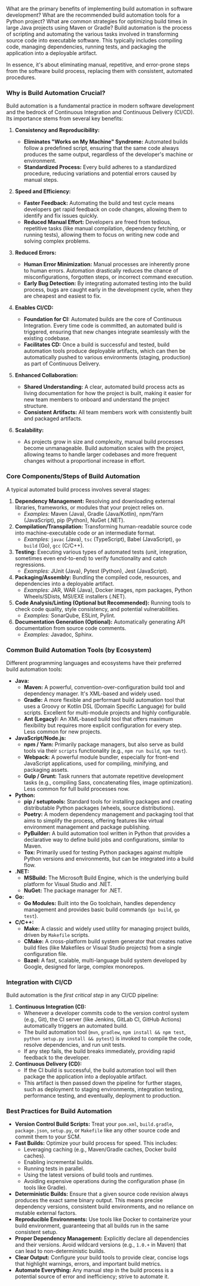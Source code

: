 What are the primary benefits of implementing build automation in software development?
What are the recommended build automation tools for a Python project?
What are common strategies for optimizing build times in large Java projects using Maven or Gradle?
Build automation is the process of scripting and automating the various tasks involved in transforming source code into executable software. This typically includes compiling code, managing dependencies, running tests, and packaging the application into a deployable artifact.

In essence, it's about eliminating manual, repetitive, and error-prone steps from the software build process, replacing them with consistent, automated procedures.

### Why is Build Automation Crucial?

Build automation is a fundamental practice in modern software development and the bedrock of Continuous Integration and Continuous Delivery (CI/CD). Its importance stems from several key benefits:

1.  **Consistency and Reproducibility:**
    * **Eliminates "Works on My Machine" Syndrome:** Automated builds follow a predefined script, ensuring that the same code always produces the same output, regardless of the developer's machine or environment.
    * **Standardized Process:** Every build adheres to a standardized procedure, reducing variations and potential errors caused by manual steps.

2.  **Speed and Efficiency:**
    * **Faster Feedback:** Automating the build and test cycle means developers get rapid feedback on code changes, allowing them to identify and fix issues quickly.
    * **Reduced Manual Effort:** Developers are freed from tedious, repetitive tasks (like manual compilation, dependency fetching, or running tests), allowing them to focus on writing new code and solving complex problems.

3.  **Reduced Errors:**
    * **Human Error Minimization:** Manual processes are inherently prone to human errors. Automation drastically reduces the chance of misconfigurations, forgotten steps, or incorrect command execution.
    * **Early Bug Detection:** By integrating automated testing into the build process, bugs are caught early in the development cycle, when they are cheapest and easiest to fix.

4.  **Enables CI/CD:**
    * **Foundation for CI:** Automated builds are the core of Continuous Integration. Every time code is committed, an automated build is triggered, ensuring that new changes integrate seamlessly with the existing codebase.
    * **Facilitates CD:** Once a build is successful and tested, build automation tools produce deployable artifacts, which can then be automatically pushed to various environments (staging, production) as part of Continuous Delivery.

5.  **Enhanced Collaboration:**
    * **Shared Understanding:** A clear, automated build process acts as living documentation for how the project is built, making it easier for new team members to onboard and understand the project structure.
    * **Consistent Artifacts:** All team members work with consistently built and packaged artifacts.

6.  **Scalability:**
    * As projects grow in size and complexity, manual build processes become unmanageable. Build automation scales with the project, allowing teams to handle larger codebases and more frequent changes without a proportional increase in effort.

### Core Components/Steps of Build Automation

A typical automated build process involves several stages:

1.  **Dependency Management:** Resolving and downloading external libraries, frameworks, or modules that your project relies on.
    * *Examples:* Maven (Java), Gradle (Java/Kotlin), npm/Yarn (JavaScript), pip (Python), NuGet (.NET).
2.  **Compilation/Transpilation:** Transforming human-readable source code into machine-executable code or an intermediate format.
    * *Examples:* `javac` (Java), `tsc` (TypeScript), Babel (JavaScript), `go build` (Go), `gcc` (C/C++).
3.  **Testing:** Executing various types of automated tests (unit, integration, sometimes even end-to-end) to verify functionality and catch regressions.
    * *Examples:* JUnit (Java), Pytest (Python), Jest (JavaScript).
4.  **Packaging/Assembly:** Bundling the compiled code, resources, and dependencies into a deployable artifact.
    * *Examples:* JAR, WAR (Java), Docker images, npm packages, Python Wheels/SDists, MSI/EXE installers (.NET).
5.  **Code Analysis/Linting (Optional but Recommended):** Running tools to check code quality, style consistency, and potential vulnerabilities.
    * *Examples:* SonarQube, ESLint, Pylint.
6.  **Documentation Generation (Optional):** Automatically generating API documentation from source code comments.
    * *Examples:* Javadoc, Sphinx.

### Common Build Automation Tools (by Ecosystem)

Different programming languages and ecosystems have their preferred build automation tools:

* **Java:**
    * **Maven:** A powerful, convention-over-configuration build tool and dependency manager. It's XML-based and widely used.
    * **Gradle:** A more flexible and performant build automation tool that uses a Groovy or Kotlin DSL (Domain Specific Language) for build scripts. Excellent for multi-module projects and highly configurable.
    * **Ant (Legacy):** An XML-based build tool that offers maximum flexibility but requires more explicit configuration for every step. Less common for new projects.
* **JavaScript/Node.js:**
    * **npm / Yarn:** Primarily package managers, but also serve as build tools via their `scripts` functionality (e.g., `npm run build`, `npm test`).
    * **Webpack:** A powerful module bundler, especially for front-end JavaScript applications, used for compiling, minifying, and packaging assets.
    * **Gulp / Grunt:** Task runners that automate repetitive development tasks (e.g., compiling Sass, concatenating files, image optimization). Less common for full build processes now.
* **Python:**
    * **pip / setuptools:** Standard tools for installing packages and creating distributable Python packages (wheels, source distributions).
    * **Poetry:** A modern dependency management and packaging tool that aims to simplify the process, offering features like virtual environment management and package publishing.
    * **PyBuilder:** A build automation tool written in Python that provides a declarative way to define build jobs and configurations, similar to Maven.
    * **Tox:** Primarily used for testing Python packages against multiple Python versions and environments, but can be integrated into a build flow.
* **.NET:**
    * **MSBuild:** The Microsoft Build Engine, which is the underlying build platform for Visual Studio and .NET.
    * **NuGet:** The package manager for .NET.
* **Go:**
    * **Go Modules:** Built into the Go toolchain, handles dependency management and provides basic build commands (`go build`, `go test`).
* **C/C++:**
    * **Make:** A classic and widely used utility for managing project builds, driven by `Makefile` scripts.
    * **CMake:** A cross-platform build system generator that creates native build files (like Makefiles or Visual Studio projects) from a single configuration file.
    * **Bazel:** A fast, scalable, multi-language build system developed by Google, designed for large, complex monorepos.

### Integration with CI/CD

Build automation is the *first critical step* in any CI/CD pipeline:

1.  **Continuous Integration (CI):**
    * Whenever a developer commits code to the version control system (e.g., Git), the CI server (like Jenkins, GitLab CI, GitHub Actions) automatically triggers an automated build.
    * The build automation tool (`mvn`, `gradlew`, `npm install && npm test`, `python setup.py install && pytest`) is invoked to compile the code, resolve dependencies, and run unit tests.
    * If any step fails, the build breaks immediately, providing rapid feedback to the developer.
2.  **Continuous Delivery (CD):**
    * If the CI build is successful, the build automation tool will then package the application into a deployable artifact.
    * This artifact is then passed down the pipeline for further stages, such as deployment to staging environments, integration testing, performance testing, and eventually, deployment to production.

### Best Practices for Build Automation

* **Version Control Build Scripts:** Treat your `pom.xml`, `build.gradle`, `package.json`, `setup.py`, or `Makefile` like any other source code and commit them to your SCM.
* **Fast Builds:** Optimize your build process for speed. This includes:
    * Leveraging caching (e.g., Maven/Gradle caches, Docker build caches).
    * Enabling incremental builds.
    * Running tests in parallel.
    * Using the latest versions of build tools and runtimes.
    * Avoiding expensive operations during the configuration phase (in tools like Gradle).
* **Deterministic Builds:** Ensure that a given source code revision always produces the exact same binary output. This means precise dependency versions, consistent build environments, and no reliance on mutable external factors.
* **Reproducible Environments:** Use tools like Docker to containerize your build environment, guaranteeing that all builds run in the same consistent setup.
* **Proper Dependency Management:** Explicitly declare all dependencies and their versions. Avoid wildcard versions (e.g., `1.0.+` in Maven) that can lead to non-deterministic builds.
* **Clear Output:** Configure your build tools to provide clear, concise logs that highlight warnings, errors, and important build metrics.
* **Automate Everything:** Any manual step in the build process is a potential source of error and inefficiency; strive to automate it.
